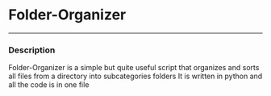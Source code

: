 # Folder-Organizer
---
### Description
Folder-Organizer is a simple but quite useful script that organizes and sorts all files from a directory into subcategories folders
It is written in python and all the code is in one file
